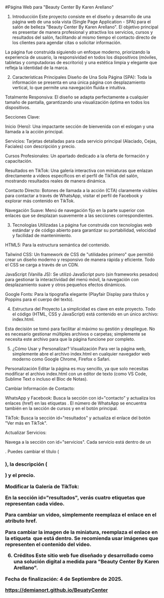 #Página Web para "Beauty Center By Karen Arellano"
1. Introducción
Este proyecto consiste en el diseño y desarrollo de una página web de una sola vista (Single Page Application - SPA) para el salón de belleza "Beauty Center By Karen Arellano". El objetivo principal es presentar de manera profesional y atractiva los servicios, cursos y resultados del salón, facilitando al mismo tiempo el contacto directo de los clientes para agendar citas o solicitar información.

La página fue construida siguiendo un enfoque moderno, priorizando la experiencia de usuario, la responsividad en todos los dispositivos (móviles, tabletas y computadoras de escritorio) y una estética limpia y elegante que refleja la identidad de la marca.

2. Características Principales
Diseño de Una Sola Página (SPA): Toda la información se presenta en una única página con desplazamiento vertical, lo que permite una navegación fluida e intuitiva.

Totalmente Responsiva: El diseño se adapta perfectamente a cualquier tamaño de pantalla, garantizando una visualización óptima en todos los dispositivos.

Secciones Clave:

Inicio (Hero): Una impactante sección de bienvenida con el eslogan y una llamada a la acción principal.

Servicios: Tarjetas detalladas para cada servicio principal (Alaciado, Cejas, Faciales) con descripción y precio.

Cursos Profesionales: Un apartado dedicado a la oferta de formación y capacitación.

Resultados en TikTok: Una galería interactiva con miniaturas que enlazan directamente a videos específicos en el perfil de TikTok del salón, mostrando resultados reales de manera dinámica.

Contacto Directo: Botones de llamada a la acción (CTA) claramente visibles para contactar a través de WhatsApp, visitar el perfil de Facebook y explorar más contenido en TikTok.

Navegación Suave: Menú de navegación fijo en la parte superior con enlaces que se desplazan suavemente a las secciones correspondientes.

3. Tecnologías Utilizadas
La página fue construida con tecnologías web estándar y de código abierto para garantizar su portabilidad, velocidad y facilidad de mantenimiento.

HTML5: Para la estructura semántica del contenido.

Tailwind CSS: Un framework de CSS de "utilidades primero" que permitió crear un diseño moderno y responsivo de manera rápida y eficiente. Todo el CSS se carga a través de un CDN.

JavaScript (Vanilla JS): Se utilizó JavaScript puro (sin frameworks pesados) para gestionar la interactividad del menú móvil, la navegación con desplazamiento suave y otros pequeños efectos dinámicos.

Google Fonts: Para la tipografía elegante (Playfair Display para títulos y Poppins para el cuerpo del texto).

4. Estructura del Proyecto
La simplicidad es clave en este proyecto. Todo el código (HTML, CSS y JavaScript) está contenido en un único archivo: index.html.

Esta decisión se tomó para facilitar al máximo su gestión y despliegue. No es necesario gestionar múltiples archivos o carpetas; simplemente se necesita este archivo para que la página funcione por completo.

5. ¿Cómo Usar y Personalizar?
Visualización
Para ver la página web, simplemente abre el archivo index.html en cualquier navegador web moderno como Google Chrome, Firefox o Safari.

Personalización
Editar la página es muy sencillo, ya que solo necesitas modificar el archivo index.html con un editor de texto (como VS Code, Sublime Text o incluso el Bloc de Notas).

Cambiar Información de Contacto:

WhatsApp y Facebook: Busca la sección con id="contacto" y actualiza los enlaces (href) en las etiquetas <a>. El número de WhatsApp se encuentra también en la sección de cursos y en el botón principal.

TikTok: Busca la sección id="resultados" y actualiza el enlace del botón "Ver más en TikTok".

Actualizar Servicios:

Navega a la sección con id="servicios". Cada servicio está dentro de un <div>. Puedes cambiar el título (<h3>), la descripción (<p>) y el precio.

Modificar la Galería de TikTok:

En la sección id="resultados", verás cuatro etiquetas <a> que representan cada video.

Para cambiar un video, simplemente reemplaza el enlace en el atributo href.

Para cambiar la imagen de la miniatura, reemplaza el enlace en la etiqueta <img> que está dentro. Se recomienda usar imágenes que representen el contenido del video.

6. Créditos
Este sitio web fue diseñado y desarrollado como una solución digital a medida para "Beauty Center By Karen Arellano".

Fecha de finalización: 4 de Septiembre de 2025.

https://demianort.github.io/BeuatyCenter
